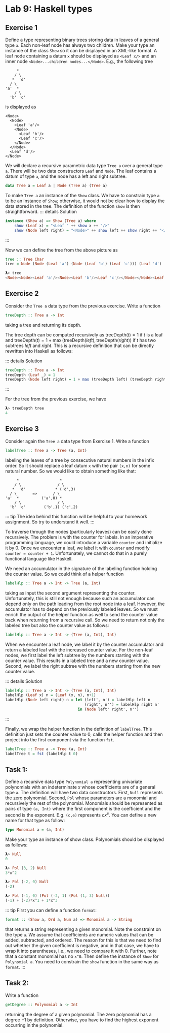 # Lab 9: Haskell types


## Exercise 1
Define a type representing binary trees storing data in leaves of a general type `a`. Each
non-leaf node has always two children. Make your type an instance of the class `Show` so it can be
displayed in an XML-like format. A leaf node containing a datum `x` 
should be displayed as `<Leaf
x/>` and an inner
node `<Node>...children nodes...</Node>`. E.g., the following tree
```
     *
    / \
   *  'd'
  / \
'a'  *
    / \
  'b' 'c'
```
is displayed as
```
<Node>
  <Node>
    <Leaf 'a'/>
    <Node>
      <Leaf 'b'/>
      <Leaf 'c'/>
    </Node>
  </Node>
  <Leaf 'd'/>
</Node>
```

We will declare a recursive parametric data type `Tree a` over a general type `a`. There
will be two data constructors `Leaf` and `Node`.  The leaf contains a datum of type `a`, and the
node has a left and right subtree.
```haskell
data Tree a = Leaf a | Node (Tree a) (Tree a)
```

To make `Tree a` an instance of the `Show` class.  We have to constrain type `a` to be an instance
of `Show`; otherwise, it would not be clear how to display the data stored in the tree. The
definition of the function `show` is then straightforward. 
::: details Solution
```haskell
instance (Show a) => Show (Tree a) where
    show (Leaf x) = "<Leaf " ++ show x ++ "/>"
    show (Node left right) = "<Node>" ++ show left ++ show right ++ "</Node>"
```
:::

Now we can define the tree from the above picture as
```haskell
tree :: Tree Char
tree = Node (Node (Leaf 'a') (Node (Leaf 'b') (Leaf 'c'))) (Leaf 'd')

𝝺> tree
<Node><Node><Leaf 'a'/><Node><Leaf 'b'/><Leaf 'c'/></Node></Node><Leaf 'd'/></Node>
```

## Exercise 2
Consider the `Tree a` data type from the previous exercise. Write a function
```haskell
treeDepth :: Tree a -> Int
```
taking a tree and returning its depth.

The tree depth can be computed recursively as $\text{treeDepth}(t) = 1$ if $t$ is a leaf and
$\text{treeDepth}(t)=1+\max(\text{treeDepth}(left),\text{treeDepth}(right))$ if $t$ has two subtrees
$left$ and $right$.  This is a recursive definition that can be directly rewritten into Haskell as
follows:

::: details Solution
```haskell
treeDepth :: Tree a -> Int
treeDepth (Leaf _) = 1
treeDepth (Node left right) = 1 + max (treeDepth left) (treeDepth right)
```
:::

For the tree from the previous exercise, we have
```haskell
𝝺> treeDepth tree
4
```

## Exercise 3
Consider again the `Tree a` data type from Exercise 1. Write a function 
```haskell
labelTree :: Tree a -> Tree (a, Int)
```
labeling the leaves of a tree by consecutive natural numbers in the infix order. So it should replace a leaf datum `x` 
with the pair `(x,n)` for some natural number. So we would like to obtain something like that:
```
     *                  *
    / \                / \
   *  'd'             * ('d',3)
  / \       =>       / \
'a'  *          ('a',0) *
    / \                / \
  'b' 'c'        ('b',1) ('c',2)
```

::: tip
The idea behind this function will be helpful to your homework assignment. So try to understand it well. 
:::

To traverse through the nodes (particularly leaves) can be easily done recursively. The problem is with the counter for labels.
In an imperative programming language, we could introduce a variable `counter` and initialize it by 0. Once we encounter a leaf, we label
it with `counter` and modify
`counter = counter + 1`. Unfortunately, we cannot do that in a purely functional language like Haskell. 

We need an accumulator in the signature of the labeling function holding the counter value. So we could think of a helper function
```haskell
labelHlp :: Tree a -> Int -> Tree (a, Int)
```
taking as input the second argument representing the counter. Unfortunately, this is still not enough because such an accumulator can depend only
on the path leading from the root node into a leaf. However, the accumulator has to depend on the previously labeled leaves. So we must enrich the output of the helper function as well to send the counter value back when returning from a recursive call. So we need
to return not only the labeled tree but also the counter value as follows:
```haskell
labelHlp :: Tree a -> Int -> (Tree (a, Int), Int)
```
When we encounter a leaf node, we label it by the counter accumulator and return a labeled leaf with the increased counter value.
For the non-leaf nodes, we first label the left subtree by the numbers starting with the counter value. This results in a labeled tree and a new
counter value. Second, we label the right subtree with the numbers starting from the new counter value.

::: details Solution
```haskell
labelHlp :: Tree a -> Int -> (Tree (a, Int), Int)
labelHlp (Leaf x) n = (Leaf (x, n), n+1)
labelHlp (Node left right) n = let (left', n') = labelHlp left n
                                   (right', n'') = labelHlp right n'
                                in (Node left' right', n'')
```
:::

Finally, we wrap the helper function in the definition of `labelTree`. This definition just sets the counter value to 0, calls the helper function
and then project into the first component via the function `fst`.
```haskell
labelTree :: Tree a -> Tree (a, Int)
labelTree t = fst (labelHlp t 0)
```

## Task 1:
Define a recursive data type `Polynomial a` representing univariate polynomials with an
indeterminate $x$ whose coefficients are of a general type `a`. The definition will have two data
constructors. First, `Null` 
represents the zero polynomial. Second, `Pol` whose parameters are a
monomial and recursively the rest of the polynomial. Monomials should be represented as pairs of
type `(a, Int)` where the first component is the coefficient and the second is the exponent. E.g.
`(c,e)` represents $cx^e$. You can define a new name for that type as follow:
```haskell
type Monomial a = (a, Int)
```
Make your type an instance of show class. Polynomials should be displayed as follows:
```haskell
𝝺> Null
0

𝝺> Pol (3, 2) Null
3*x^2

𝝺> Pol (-2, 0) Null
(-2)

𝝺> Pol (-1, 0) (Pol (-2, 1) (Pol (1, 3) Null))
(-1) + (-2)*x^1 + 1*x^3
```

::: tip
First you can define a function `format`:
```haskell
format :: (Show a, Ord a, Num a) => Monomial a -> String
```
that returns a string representing a given monomial. Note the constraint on the type `a`. We assume
that coefficients are numeric values that can be added, subtracted, and ordered. The reason for this
is that we need to find out whether the given coefficient is negative, and in that case, we have to
wrap it into parentheses, i.e., we need to compare it with 0. Further, note that a constant monomial
has no `x^0`.  Then define the instance of `Show` for `Polynomial a`.  You need to constrain the
`show` function in the same way as `format`.
:::

<!--
::: details Solution
```haskell
type Monomial a = (a, Int)
data Polynomial a = Null | Pol (Monomial a) (Polynomial a)

format :: (Show a, Num a, Ord a) => Monomial a -> String
format (c, e) | e == 0 = display c
              | otherwise = display c ++ "x*^" ++ show e 
    where display k | k >= 0 = show k
                    | otherwise = "(" ++ show k ++ ")"

instance (Show a, Num a, Ord a) => Show (Polynomial a) where
    show Null = "0"
    show (Pol m Null) = format m
    show (Pol m ms) = format m ++ " + " ++ show ms
```
:::
-->

## Task 2:
Write a function 
```haskell
getDegree :: Polynomial a -> Int 
```
returning the degree of a given polynomial. The zero polynomial has a degree $-1$ by definition. Otherwise, you have to find the highest exponent occurring in the polynomial.

<!--
::: details Solution
```haskell
getDegree :: Polynomial a -> Int
getDegree p = iter p (-1) where
    iter Null n = n
    iter (Pol (_, e) ms) n | e > n = iter ms e
                           | otherwise = iter ms n 
```
:::
-->
